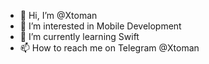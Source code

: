 - 👋 Hi, I’m @Xtoman
- 👀 I’m interested in Mobile Development
- 🌱 I’m currently learning Swift
- 📫 How to reach me on Telegram @Xtoman


